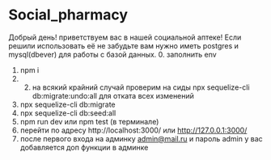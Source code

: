 # Social_pharmacy
Добрый день! приветствуем вас в нашей социальной аптеке!
Если решили использовать её не забудьте вам нужно иметь 
postgres и mysql(dbever) для работы с базой данных.
0. заполнить env
1. npm i
1. 2) на всякий крайний случай проверим на сиды 
npx sequelize-cli db:migrate:undo:all  для отката всех изменений
2. npx sequelize-cli db:migrate
3. npx sequelize-cli db:seed:all
4. npm run dev или npm test (в терминале)
5. перейти по адресу http://localhost:3000/ или http://127.0.0.1:3000/
6. после первого входа на админку admin@mail.ru и пароль admin у вас добавляется доп функции в админке
